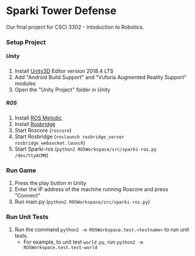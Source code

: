 # Sparki Tower Defense
Our final project for CSCI 3302 - Intoduction to Robotics.

### Setup Project
##### Unity
1) Install [Unity3D](https://unity.com/) Editor version 2018.4 LTS
2) Add "Android Build Support" and "Vuforia Augmented Reality Support" modules
3) Open the "Unity Project" folder in Unity
##### ROS
1) Install [ROS Melodic](http://wiki.ros.org/melodic)
2) Install [Rosbridge](http://wiki.ros.org/rosbridge_suite)
3) Start Roscore (`roscore`)
4) Start Rosbridge (`roslaunch rosbridge_server rosbridge_websocket.launch`)
5) Start Sparki-ros (`python2 ROSWorkspace/src/sparki-ros.py /dev/ttyACM0`)

### Run Game
1) Press the play button in Unity
1) Enter the IP address of the machine running Roscore and press "Connect"
2) Run main.py (`python2 ROSWorkspace/src/sparki-ros.py`)

### Run Unit Tests
1) Run the command `python2 -m ROSWorkspace.test.<testname>` to run unit tests.
   - For example, to unit test `world.py`, run `python2 -m ROSWorkspace.test.test-world`
